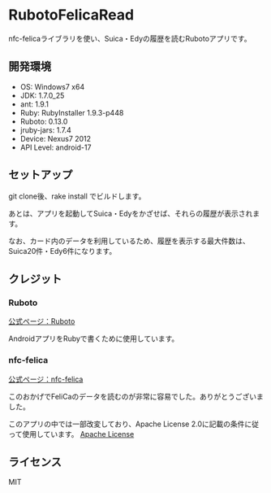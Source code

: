 RubotoFelicaRead
========

nfc-felicaライブラリを使い、Suica・Edyの履歴を読むRubotoアプリです。



開発環境
----------

* OS: Windows7 x64
* JDK: 1.7.0_25
* ant: 1.9.1
* Ruby: RubyInstaller 1.9.3-p448
* Ruboto: 0.13.0
* jruby-jars: 1.7.4
* Device: Nexus7 2012
* API Level: android-17


セットアップ
----------

git clone後、rake install でビルドします。

あとは、アプリを起動してSuica・Edyをかざせば、それらの履歴が表示されます。

なお、カード内のデータを利用しているため、履歴を表示する最大件数は、Suica20件・Edy6件になります。


クレジット
----------
### Ruboto ###
[公式ページ：Ruboto](http://ruboto.org/index.html)

AndroidアプリをRubyで書くために使用しています。


### nfc-felica ###
[公式ページ：nfc-felica](http://code.google.com/p/nfc-felica/)

このおかげでFeliCaのデータを読むのが非常に容易でした。ありがとうございました。

このアプリの中では一部改変しており、Apache License 2.0に記載の条件に従って使用しています。
[Apache License](http://www.apache.org/licenses/LICENSE-2.0)


ライセンス
----------
MIT